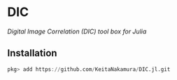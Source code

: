 # DIC

*Digital Image Correlation (DIC) tool box for Julia*

## Installation

```julia
pkg> add https://github.com/KeitaNakamura/DIC.jl.git
```
